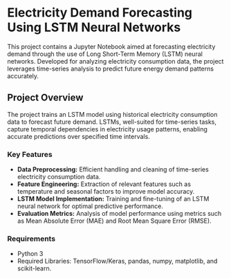 # Electricity Demand Forecasting Using LSTM Neural Networks

This project contains a Jupyter Notebook aimed at forecasting electricity demand through the use of Long Short-Term Memory (LSTM) neural networks. Developed for analyzing electricity consumption data, the project leverages time-series analysis to predict future energy demand patterns accurately.

## Project Overview

The project trains an LSTM model using historical electricity consumption data to forecast future demand. LSTMs, well-suited for time-series tasks, capture temporal dependencies in electricity usage patterns, enabling accurate predictions over specified time intervals.

### Key Features
- **Data Preprocessing:** Efficient handling and cleaning of time-series electricity consumption data.
- **Feature Engineering:** Extraction of relevant features such as temperature and seasonal factors to improve model accuracy.
- **LSTM Model Implementation:** Training and fine-tuning of an LSTM neural network for optimal predictive performance.
- **Evaluation Metrics:** Analysis of model performance using metrics such as Mean Absolute Error (MAE) and Root Mean Square Error (RMSE).

### Requirements
- Python 3
- Required Libraries: TensorFlow/Keras, pandas, numpy, matplotlib, and scikit-learn.
